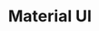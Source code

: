 ---
title: Material UI
url: https://material-ui.com/
image: https://material-ui.com/static/logo.png
type: tool
tags:
    - material-design
    - react
    - component-library
    - design-system
---
